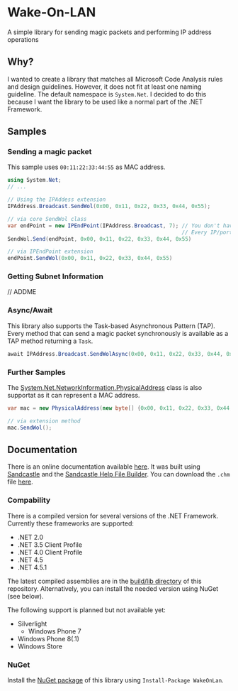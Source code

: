 # Wake-On-LAN

A simple library for sending magic packets and performing IP address operations

## Why?
I wanted to create a library that matches all Microsoft Code Analysis rules and design guidelines.
However, it does not fit at least one naming guideline. The default namespace is `System.Net`. I decided to do this because I want the library to be used like a normal part of the .NET Framework.

## Samples

### Sending a magic packet
This sample uses `00:11:22:33:44:55` as MAC address.

```C#
using System.Net;
// ...

// Using the IPAddess extension
IPAddress.Broadcast.SendWol(0x00, 0x11, 0x22, 0x33, 0x44, 0x55);

// via core SendWol class
var endPoint = new IPEndPoint(IPAddress.Broadcast, 7); // You don't have to use Broadcast.
                                                       // Every IP/port-combination is possible.
SendWol.Send(endPoint, 0x00, 0x11, 0x22, 0x33, 0x44, 0x55)

// via IPEndPoint extension
endPoint.SendWol(0x00, 0x11, 0x22, 0x33, 0x44, 0x55)

```
### Getting Subnet Information
// ADDME

### Async/Await
This library also supports the Task-based Asynchronous Pattern (TAP). Every method that can send a magic packet synchronously is available as a TAP method returning a `Task`.
```C#
await IPAddress.Broadcast.SendWolAsync(0x00, 0x11, 0x22, 0x33, 0x44, 0x55);
```

### Further Samples
The [System.Net.NetworkInformation.PhysicalAddress][5] class is also supportat as it can represent a MAC address.
```C#
var mac = new PhysicalAddress(new byte[] {0x00, 0x11, 0x22, 0x33, 0x44, 0x55});

// via extension method
mac.SendWol();
```

## Documentation
There is an online documentation available [here][0]. It was built using [Sandcastle][1] and the [Sandcastle Help File Builder][2].
You can download the `.chm` file [here][3].

### Compability
There is a compiled version for several versions of the .NET Framework. Currently these frameworks are supported:
- .NET 2.0
- .NET 3.5 Client Profile
- .NET 4.0 Client Profile
- .NET 4.5
- .NET 4.5.1

The latest compiled assemblies are in the [build/lib directory][6] of this repository. Alternatively, you can install the needed version using NuGet (see below).

The following support is planned but not available yet:
- Silverlight
    - Windows Phone 7
- Windows Phone 8(.1)
- Windows Store

### NuGet
Install the [NuGet package][4] of this library using `Install-Package WakeOnLan`.

[0]: http://holz.nu/doc/wol
[1]: https://sandcastle.codeplex.com
[2]: https://shfb.codeplex.com
[3]: https://github.com/nikeee/wake-on-lan/raw/master/src/Documentation/WOL45/Documentation.chm
[4]: nuget.org/packages/WakeOnLan
[5]: http://msdn.microsoft.com/en-us/library/system.net.networkinformation.physicaladdress(v=vs.110).aspx
[6]: https://github.com/nikeee/wake-on-lan/tree/master/build/lib
